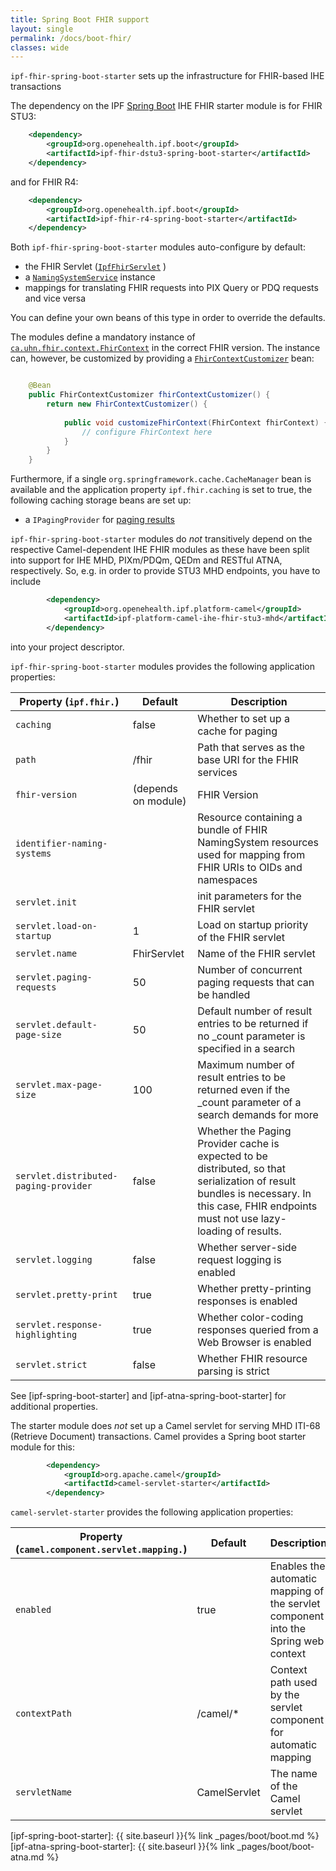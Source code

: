 ```yaml
---
title: Spring Boot FHIR support
layout: single
permalink: /docs/boot-fhir/
classes: wide
---
```


`ipf-fhir-spring-boot-starter` sets up the infrastructure for FHIR-based IHE transactions
 
The dependency on the IPF [Spring Boot] IHE FHIR starter module is for FHIR STU3:

```xml
    <dependency>
        <groupId>org.openehealth.ipf.boot</groupId>
        <artifactId>ipf-fhir-dstu3-spring-boot-starter</artifactId>
    </dependency>
```

and for FHIR R4:

```xml
    <dependency>
        <groupId>org.openehealth.ipf.boot</groupId>
        <artifactId>ipf-fhir-r4-spring-boot-starter</artifactId>
    </dependency>
```


Both `ipf-fhir-spring-boot-starter` modules auto-configure by default:
 
* the FHIR Servlet ([`IpfFhirServlet`](../apidocs/org/openehealth/ipf/boot/fhir/IpfBootFhirServlet.html) )
* a [`NamingSystemService`](../apidocs/org/openehealth/ipf/commons/ihe/fhir/support/DefaultNamingSystemServiceImpl.html) instance
* mappings for translating FHIR requests into PIX Query or PDQ requests and vice versa

You can define your own beans of this type in order to override the defaults.

The modules define a mandatory instance of [`ca.uhn.fhir.context.FhirContext`](https://hapifhir.io/apidocs/ca/uhn/fhir/context/FhirContext.html) 
in the correct FHIR version. The instance can, however, be customized by providing a 
[`FhirContextCustomizer`](../apidocs/org/openehealth/ipf/boot/fhir/FhirContextCustomizer.html) bean:

```java

    @Bean
    public FhirContextCustomizer fhirContextCustomizer() {
        return new FhirContextCustomizer() {
            
            public void customizeFhirContext(FhirContext fhirContext) {
                // configure FhirContext here
            }
        }
    }
```

Furthermore, if a single `org.springframework.cache.CacheManager` bean is available and the application
property `ipf.fhir.caching` is set to true, the following caching storage beans are set up:

* a `IPagingProvider` for [paging results](http://hapifhir.io/doc_rest_server.html#Paging_Providers)


`ipf-fhir-spring-boot-starter` modules do *not*  transitively depend on the respective Camel-dependent IHE FHIR
modules as these have been split into support for IHE MHD, PIXm/PDQm, QEDm and RESTful ATNA, respectively. 
So, e.g. in order to provide STU3 MHD endpoints, you have to include

```xml
        <dependency>
            <groupId>org.openehealth.ipf.platform-camel</groupId>
            <artifactId>ipf-platform-camel-ihe-fhir-stu3-mhd</artifactId>
        </dependency>
```

into your project descriptor.


`ipf-fhir-spring-boot-starter` modules provides the following application properties:

| Property (`ipf.fhir.`)                | Default         | Description                                        |
|---------------------------------------|-----------------|----------------------------------------------------|
| `caching`                             | false           | Whether to set up a cache for paging |
| `path`                                | /fhir           | Path that serves as the base URI for the FHIR services |
| `fhir-version`                        | (depends on module) | FHIR Version | 
| `identifier-naming-systems`           |                 | Resource containing a bundle of FHIR NamingSystem resources used for mapping from FHIR URIs to OIDs and namespaces |
| `servlet.init`                        |                 | init parameters for the FHIR servlet |
| `servlet.load-on-startup`             | 1               | Load on startup priority of the FHIR servlet |
| `servlet.name`                        | FhirServlet     | Name of the FHIR servlet |
| `servlet.paging-requests`             | 50              | Number of concurrent paging requests that can be handled |
| `servlet.default-page-size`           | 50              | Default number of result entries to be returned if no _count parameter is specified in a search |
| `servlet.max-page-size`               | 100             | Maximum number of result entries to be returned even if the _count parameter of a search demands for more |
| `servlet.distributed-paging-provider` | false  | Whether the Paging Provider cache is expected to be distributed, so that serialization of result bundles is necessary. In this case, FHIR endpoints must not use lazy-loading of results. |
| `servlet.logging`                     | false           | Whether server-side request logging is enabled |
| `servlet.pretty-print`                | true            | Whether pretty-printing responses is enabled |
| `servlet.response-highlighting`       | true            | Whether color-coding responses queried from a Web Browser is enabled |
| `servlet.strict`                      | false           | Whether FHIR resource parsing is strict |


See [ipf-spring-boot-starter] and [ipf-atna-spring-boot-starter] for additional properties.


The starter module does *not* set up a Camel servlet for serving MHD ITI-68 (Retrieve Document) transactions.
Camel provides a Spring boot starter module for this:

```xml
        <dependency>
            <groupId>org.apache.camel</groupId>
            <artifactId>camel-servlet-starter</artifactId>
        </dependency>
```

`camel-servlet-starter` provides the following application properties:

| Property (`camel.component.servlet.mapping.`) | Default                | Description                                        |
|-----------------------------------------------|------------------------|----------------------------------------------------|
| `enabled`                                     | true                   | Enables the automatic mapping of the servlet component into the Spring web context |
| `contextPath`                                 | /camel/*               | Context path used by the servlet component for automatic mapping |
| `servletName`                                 | CamelServlet           | The name of the Camel servlet |


[Spring Boot]: https://projects.spring.io/spring-boot/
[ipf-spring-boot-starter]: {{ site.baseurl }}{% link _pages/boot/boot.md %}
[ipf-atna-spring-boot-starter]: {{ site.baseurl }}{% link _pages/boot/boot-atna.md %}